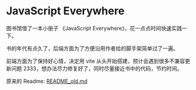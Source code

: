 # JavaScript Everywhere

图书馆借了一本小册子 《JavaScript Everywhere》，花一点点时间快速实践一下。

书的年代有点久了，后端方面为了方便沿用作者给的脚手架简单过了一遍。

前端方面为了保持好心情，决定用 vite 从头开始搭建，预计会遇到很多不兼容更新问题 2333，想办法尽力修复好了，同时尽量接近书中的代码，节约时间。

原来的 Readme: [README_old.md](README_old.md)